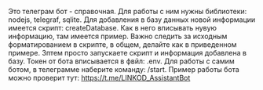 Это телеграм бот - справочная. Для работы с ним нужны библиотеки: nodejs, telegraf, sqlite. Для добавления в базу данных новой информации имеется скрипт: createDatabase. Как в него вписывать нувую информацию, там имеется пример. Важно следить за исходным форматированием в скрипте, в общем, делайте как в приведенном примере. Зптем просто запускаете скрипт и информация добавлена в базу. Токен от бота вписывается в фвйл: .env. Для работы с самим ботом, в телеграмме наберите команду: /start. Пример работы бота можно проверит тут: https://t.me/LINKOD_AssistantBot

